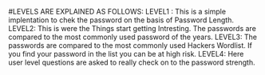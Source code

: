 #LEVELS ARE EXPLAINED AS FOLLOWS:
LEVEL1 : 
  This is a simple implentation to chek the password on the basis of Password Length.
LEVEL2:
  This is were the Things start getting Intresting.
  The passwords are compared to the most commonly used password of the years.
LEVEL3:
  The passwords are compared to the most commonly used Hackers Wordlist.
  If you find your password in the list you can be at high risk.
LEVEL4:
  Here user level questions are asked to really check on to the password strength.
  
 
